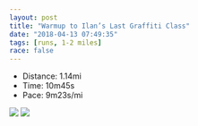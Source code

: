 ```yaml
---
layout: post
title: "Warmup to Ilan’s Last Graffiti Class"
date: "2018-04-13 07:49:35"
tags: [runs, 1-2 miles]
race: false
---
```

<ul>
 <li>Distance: 1.14mi</li>
 <li>Time: 10m45s</li>
 <li>Pace: 9m23s/mi</li>
</ul>

<img src='https://maps.googleapis.com/maps/api/staticmap?maptype=roadmap&path=enc:u|rwFhxqbMy@tAuNcI_K|YaCO{FdQoB[kEhIeGjW&key=AIzaSyC1MId7bFpkLXNAaYhBSTb8jLyiSqzbDtM&size=800x800&markers=color:yellow|label:S|40.73435,-73.98805&markers=color:green|label:F|40.743869999999994,-73.99941'>

<img src='https://dgtzuqphqg23d.cloudfront.net/DNk5wGQ0w-XmbmjQbN8ZABh5mEaVcIor8m4Ai64pUKs-418x768.jpg'>

